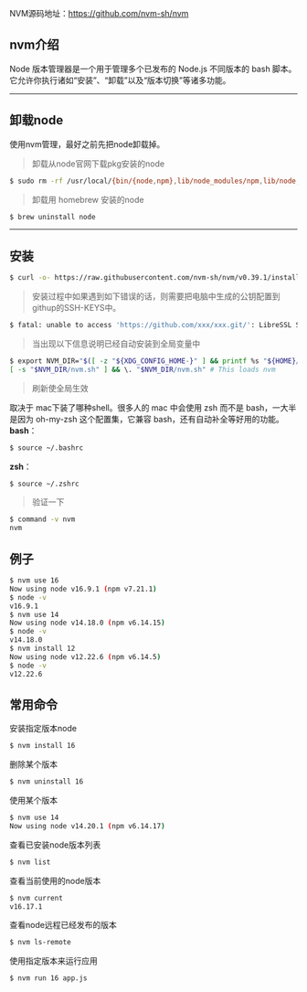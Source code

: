 NVM源码地址：https://github.com/nvm-sh/nvm

## nvm介绍
Node 版本管理器是一个用于管理多个已发布的 Node.js 不同版本的 bash 脚本。它允许你执行诸如“安装”、“卸载”以及“版本切换”等诸多功能。

---
## 卸载node
使用nvm管理，最好之前先把node卸载掉。
> 卸载从node官网下载pkg安装的node
```bash
$ sudo rm -rf /usr/local/{bin/{node,npm},lib/node_modules/npm,lib/node,share/man/*/node.*}
```
> 卸载用 homebrew 安装的node
```bash
$ brew uninstall node
```

---
## 安装
```bash
$ curl -o- https://raw.githubusercontent.com/nvm-sh/nvm/v0.39.1/install.sh | bash
```
> 安装过程中如果遇到如下错误的话，则需要把电脑中生成的公钥配置到githup的SSH-KEYS中。
```bash
$ fatal: unable to access 'https://github.com/xxx/xxx.git/': LibreSSL SSL_connect: SSL_ERROR_SYSCALL in connection to github.com:443 
```

> 当出现以下信息说明已经自动安装到全局变量中
```bash
$ export NVM_DIR="$([ -z "${XDG_CONFIG_HOME-}" ] && printf %s "${HOME}/.nvm" || printf %s "${XDG_CONFIG_HOME}/nvm")"
[ -s "$NVM_DIR/nvm.sh" ] && \. "$NVM_DIR/nvm.sh" # This loads nvm
```
> 刷新使全局生效

 取决于 mac下装了哪种shell。很多人的 mac 中会使用 zsh 而不是 bash，一大半是因为 oh-my-zsh 这个配置集，它兼容 bash，还有自动补全等好用的功能。  
 **bash**：
```bash
$ source ~/.bashrc
```
**zsh**：
```bash
$ source ~/.zshrc
```
> 验证一下
```bash
$ command -v nvm
nvm
```

## 例子
```bash
$ nvm use 16
Now using node v16.9.1 (npm v7.21.1)
$ node -v
v16.9.1
$ nvm use 14
Now using node v14.18.0 (npm v6.14.15)
$ node -v
v14.18.0
$ nvm install 12
Now using node v12.22.6 (npm v6.14.5)
$ node -v
v12.22.6
```

## 常用命令
安装指定版本node
```bash
$ nvm install 16
```
删除某个版本
```bash
$ nvm uninstall 16
```
使用某个版本
```bash
$ nvm use 14
Now using node v14.20.1 (npm v6.14.17)
```
查看已安装node版本列表
```bash
$ nvm list
```
查看当前使用的node版本
```bash
$ nvm current
v16.17.1
```
查看node远程已经发布的版本
```bash
$ nvm ls-remote
```
使用指定版本来运行应用
```bash
$ nvm run 16 app.js
```